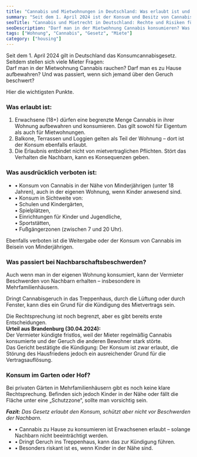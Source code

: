 ```yaml
---
title: "Cannabis und Mietwohnungen in Deutschland: Was erlaubt ist und was zur Kündigung führen kann"
summary: "Seit dem 1. April 2024 ist der Konsum und Besitz von Cannabis in Deutschland teilweise erlaubt. In der Mietwohnung ist das möglich – doch Beschwerden von Nachbarn wegen Geruchs können zur Kündigung führen."
seoTitle: "Cannabis und Mietrecht in Deutschland: Rechte und Risiken für Mieter"
seoDescription: "Darf man in der Mietwohnung Cannabis konsumieren? Was ist erlaubt, welche Verbote gelten und wann droht eine Kündigung durch den Vermieter?"
tags: ["Wohnung", "Cannabis", "Gesetz", "Miete"]
category: ["housing"]
---
```


Seit dem 1. April 2024 gilt in Deutschland das Konsumcannabisgesetz. Seitdem stellen sich viele Mieter Fragen:  
Darf man in der Mietwohnung Cannabis rauchen? Darf man es zu Hause aufbewahren? Und was passiert, wenn sich jemand über den Geruch beschwert?

Hier die wichtigsten Punkte.

### Was erlaubt ist:
1. Erwachsene (18+) dürfen eine begrenzte Menge Cannabis in ihrer Wohnung aufbewahren und konsumieren. Das gilt sowohl für Eigentum als auch für Mietwohnungen.  
2. Balkone, Terrassen und Loggien gelten als Teil der Wohnung – dort ist der Konsum ebenfalls erlaubt.  
3. Die Erlaubnis entbindet nicht von mietvertraglichen Pflichten. Stört das Verhalten die Nachbarn, kann es Konsequenzen geben.  

### Was ausdrücklich verboten ist:
- • Konsum von Cannabis in der Nähe von Minderjährigen (unter 18 Jahren), auch in der eigenen Wohnung, wenn Kinder anwesend sind.  
- • Konsum in Sichtweite von:  
  • Schulen und Kindergärten,  
  • Spielplätzen,  
  • Einrichtungen für Kinder und Jugendliche,  
  • Sportstätten,  
  • Fußgängerzonen (zwischen 7 und 20 Uhr).  

Ebenfalls verboten ist die Weitergabe oder der Konsum von Cannabis im Beisein von Minderjährigen.  

### Was passiert bei Nachbarschaftsbeschwerden?
Auch wenn man in der eigenen Wohnung konsumiert, kann der Vermieter Beschwerden von Nachbarn erhalten – insbesondere in Mehrfamilienhäusern.  

Dringt Cannabisgeruch in das Treppenhaus, durch die Lüftung oder durch Fenster, kann dies ein Grund für die Kündigung des Mietvertrags sein.  

Die Rechtsprechung ist noch begrenzt, aber es gibt bereits erste Entscheidungen.  
**Urteil aus Brandenburg (30.04.2024):**  
Der Vermieter kündigte fristlos, weil der Mieter regelmäßig Cannabis konsumierte und der Geruch die anderen Bewohner stark störte.  
Das Gericht bestätigte die Kündigung: Der Konsum ist zwar erlaubt, die Störung des Hausfriedens jedoch ein ausreichender Grund für die Vertragsauflösung.  

### Konsum im Garten oder Hof?
Bei privaten Gärten in Mehrfamilienhäusern gibt es noch keine klare Rechtsprechung. Befinden sich jedoch Kinder in der Nähe oder fällt die Fläche unter eine „Schutzzone“, sollte man vorsichtig sein.  


_**Fazit:** Das Gesetz erlaubt den Konsum, schützt aber nicht vor Beschwerden der Nachbarn._  
- • Cannabis zu Hause zu konsumieren ist Erwachsenen erlaubt – solange Nachbarn nicht beeinträchtigt werden.  
- • Dringt Geruch ins Treppenhaus, kann das zur Kündigung führen.  
- • Besonders riskant ist es, wenn Kinder in der Nähe sind.  
